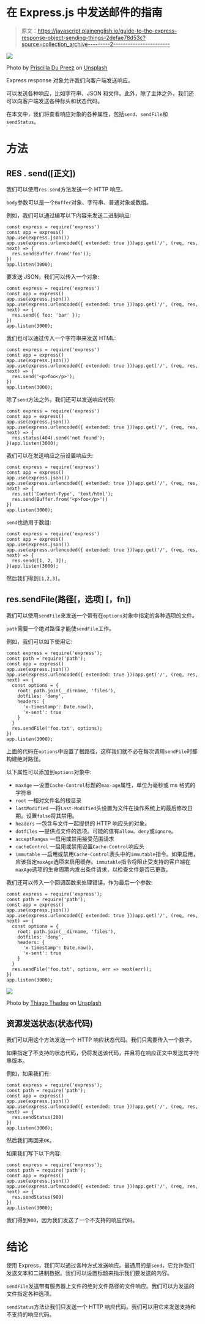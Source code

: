 # 在 Express.js 中发送邮件的指南

> 原文：<https://javascript.plainenglish.io/guide-to-the-express-response-object-sending-things-2defae78d53c?source=collection_archive---------2----------------------->

![](img/00e23f11d88cfa82ca19801b556d30fd.png)

Photo by [Priscilla Du Preez](https://unsplash.com/@priscilladupreez?utm_source=medium&utm_medium=referral) on [Unsplash](https://unsplash.com?utm_source=medium&utm_medium=referral)

Express response 对象允许我们向客户端发送响应。

可以发送各种响应，比如字符串、JSON 和文件。此外，除了主体之外，我们还可以向客户端发送各种标头和状态代码。

在本文中，我们将查看响应对象的各种属性，包括`send`、`sendFile`和`sendStatus`。

# 方法

## RES . send([正文])

我们可以使用`res.send`方法发送一个 HTTP 响应。

`body`参数可以是一个`Buffer`对象、字符串、普通对象或数组。

例如，我们可以通过编写以下内容来发送二进制响应:

```
const express = require('express')
const app = express()
app.use(express.json())
app.use(express.urlencoded({ extended: true }))app.get('/', (req, res, next) => {
  res.send(Buffer.from('foo'));
})
app.listen(3000);
```

要发送 JSON，我们可以传入一个对象:

```
const express = require('express')
const app = express()
app.use(express.json())
app.use(express.urlencoded({ extended: true }))app.get('/', (req, res, next) => {
  res.send({ foo: 'bar' });
})
app.listen(3000);
```

我们也可以通过传入一个字符串来发送 HTML:

```
const express = require('express')
const app = express()
app.use(express.json())
app.use(express.urlencoded({ extended: true }))app.get('/', (req, res, next) => {
  res.send('<p>foo</p>');
})
app.listen(3000);
```

除了`send`方法之外，我们还可以发送响应代码:

```
const express = require('express')
const app = express()
app.use(express.json())
app.use(express.urlencoded({ extended: true }))app.get('/', (req, res, next) => {
  res.status(404).send('not found');
})app.listen(3000);
```

我们可以在发送响应之前设置响应头:

```
const express = require('express')
const app = express()
app.use(express.json())
app.use(express.urlencoded({ extended: true }))app.get('/', (req, res, next) => {
  res.set('Content-Type', 'text/html');
  res.send(Buffer.from('<p>foo</p>'))
})
app.listen(3000);
```

`send`也适用于数组:

```
const express = require('express')
const app = express()
app.use(express.json())
app.use(express.urlencoded({ extended: true }))app.get('/', (req, res, next) => {
  res.send([1, 2, 3]);
})app.listen(3000);
```

然后我们得到`[1,2,3]`。

## res.sendFile(路径[，选项] [，fn])

我们可以使用`sendFile`来发送一个带有在`options`对象中指定的各种选项的文件。

`path`需要一个绝对路径才能使`sendFile`工作。

例如，我们可以如下使用它:

```
const express = require('express');
const path = require('path');
const app = express()
app.use(express.json())
app.use(express.urlencoded({ extended: true }))app.get('/', (req, res, next) => {
  const options = {
    root: path.join(__dirname, 'files'),
    dotfiles: 'deny',
    headers: {
      'x-timestamp': Date.now(),
      'x-sent': true
    }
  }
  res.sendFile('foo.txt', options);
})
app.listen(3000);
```

上面的代码在`options`中设置了根路径，这样我们就不必在每次调用`sendFile`时都构建绝对路径。

以下属性可以添加到`options`对象中:

*   `maxAge` —设置`Cache-Control`标题的`max-age`属性，单位为毫秒或 ms 格式的字符串
*   `root` —相对文件名的根目录
*   `lastModified` —将`Last-Modified`头设置为文件在操作系统上的最后修改日期。设置`false`将其禁用。
*   `headers` —包含与文件一起提供的 HTTP 响应头的对象。
*   `dotfiles` —提供点文件的选项。可能的值有`allow`、`deny`或`ignore`。
*   `acceptRanges` —启用或禁用接受范围请求
*   `cacheControl` —启用或禁用设置`Cache-Control`响应头
*   `immutable` —启用或禁用`Cache-Control`表头中的`immutable`指令。如果启用，应该指定`maxAge`选项来启用缓存。`immutable`指令将阻止受支持的客户端在`maxAge`选项的生命周期内发出条件请求，以检查文件是否已更改。

我们还可以传入一个回调函数来处理错误，作为最后一个参数:

```
const express = require('express');
const path = require('path');
const app = express()
app.use(express.json())
app.use(express.urlencoded({ extended: true }))app.get('/', (req, res, next) => {
  const options = {
    root: path.join(__dirname, 'files'),
    dotfiles: 'deny',
    headers: {
      'x-timestamp': Date.now(),
      'x-sent': true
    }
  }
  res.sendFile('foo.txt', options, err => next(err));
})
app.listen(3000);
```

![](img/b93428f01a113ed885d4251a30ff9fcf.png)

Photo by [Thiago Thadeu](https://unsplash.com/@thiagothehuman?utm_source=medium&utm_medium=referral) on [Unsplash](https://unsplash.com?utm_source=medium&utm_medium=referral)

## 资源发送状态(状态代码)

我们可以用这个方法发送一个 HTTP 响应状态代码。我们只需要传入一个数字。

如果指定了不支持的状态代码，仍将发送该代码，并且将在响应正文中发送其字符串版本。

例如，如果我们有:

```
const express = require('express');
const path = require('path');
const app = express()
app.use(express.json())
app.use(express.urlencoded({ extended: true }))app.get('/', (req, res, next) => {
  res.sendStatus(200)
})
app.listen(3000);
```

然后我们再回来`OK`。

如果我们写下以下内容:

```
const express = require('express');
const path = require('path');
const app = express()
app.use(express.json())
app.use(express.urlencoded({ extended: true }))app.get('/', (req, res, next) => {
  res.sendStatus(900)
})
app.listen(3000);
```

我们得到`900`，因为我们发送了一个不支持的响应代码。

# 结论

使用 Express，我们可以通过各种方式发送响应。最通用的是`send`，它允许我们发送文本和二进制数据。我们可以设置标题来指示我们要发送的内容。

`sendFile`发送带有服务器上文件的绝对文件路径的文件响应。我们可以为发送的文件指定各种选项。

`sendStatus`方法让我们只发送一个 HTTP 响应代码。我们可以用它来发送支持和不支持的响应代码。